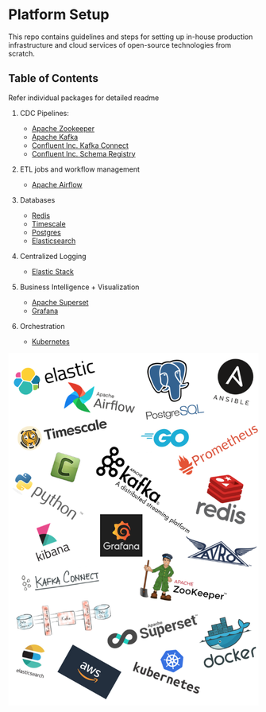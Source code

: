 # Platform Setup
This repo contains guidelines and steps for setting up in-house production infrastructure and cloud services of open-source technologies from scratch.

## Table of Contents
Refer individual packages for detailed readme

1. CDC Pipelines:
    * [Apache Zookeeper](https://github.com/abhishektripathi24/platform-setup/tree/master/apache-zookeeper)
    * [Apache Kafka](https://github.com/abhishektripathi24/platform-setup/tree/master/apache-kafka)
    * [Confluent Inc. Kafka Connect](https://github.com/abhishektripathi24/platform-setup/tree/master/confluentinc-kafka-connect)
    * [Confluent Inc. Schema Registry](https://github.com/abhishektripathi24/platform-setup/tree/master/confluentinc-schema-registry)

2. ETL jobs and workflow management
    * [Apache Airflow](https://github.com/abhishektripathi24/platform-setup/tree/master/apache-airflow)

3. Databases
    * [Redis](https://github.com/abhishektripathi24/platform-setup/tree/master/redis) 
    * [Timescale](https://github.com/abhishektripathi24/platform-setup/tree/master/timescale)
    * [Postgres](https://github.com/abhishektripathi24/platform-setup/tree/master/postgres)
    * [Elasticsearch]()

4. Centralized Logging
    * [Elastic Stack](https://github.com/abhishektripathi24/platform-setup/tree/master/elastic-stack)

4. Business Intelligence + Visualization
    * [Apache Superset](https://github.com/abhishektripathi24/platform-setup/tree/master/apache-superset)
    * [Grafana]()

5. Orchestration
    * [Kubernetes]()

![](logos.png)